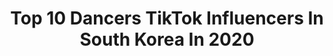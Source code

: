 ---
title: Top 10 Dancers TikTok Influencers In South Korea In 2020
description: >-
  Find top dancers TikTok influencers in South Korea in 2020. Most popular hashtags: #dancer #blackpink #killthislove #candyshop.
platform: TikTok
profiles:
  - username: "shana0805"
    fullname: >-
      샤나💜Shana
    location: "South Korea"
    followers: 493710
    engagement: 1258
    commentsToLikes: 0.034678
    id: ck9nnw08nr7uu0j78yab1fqx6
    verified: false
    hashtags: "#flippedtheswitch, #kpopcoverdance, #solar, #killthislove"
  - username: "bgreazy"
    fullname: >-
      Brett Gray
    location: "South Korea"
    followers: 1990760
    engagement: 1837
    commentsToLikes: 0.008349
    id: ck8hrqm849wba0j7822fwtf2a
    verified: true
    hashtags: "#neverfitin, #onmyblock, #onmyblockseason3, #foryouppage"
  - username: "_master_choi_"
    fullname: >-
      최사범님👊🏻
    location: "South Korea"
    followers: 1512381
    engagement: 1227
    commentsToLikes: 0.019352
    id: ck9n4uqx65ozd0j78x9wduygy
    verified: true
    hashtags: "#mlb, #wayupchallenge, #shuffle, #love"
  - username: "nova_lumen"
    fullname: >-
      Nova_Lumen
    location: "South Korea"
    followers: 15518
    engagement: 1220
    commentsToLikes: 0.113601
    id: ck9pmpvzaaqcx0j784rd8h2zb
    verified: false
    hashtags: "#fypage, #kpopdancecover, #dollskill, #facetracking"
  - username: "dancer_j.k.m"
    fullname: >-
      Poledancer_J.K.M
    location: "South Korea"
    followers: 109581
    engagement: 2012
    commentsToLikes: 0.010326
    id: cka0kfib6mf9x0i78bykkmzav
    verified: false
    hashtags: "#acrobatic, #circuslife, #rain, #blackswan"
  - username: "barahaje"
    fullname: >-
      하제하제 바라하제(HajeHaje)
    location: "South Korea"
    followers: 177383
    engagement: 1036
    commentsToLikes: 0.014367
    id: ck92srzumew1u0j78cxiottp2
    verified: false
    hashtags: "#beerchallenge, #navigation, #mountain, #badboy"
  - username: "mudoctor"
    fullname: >-
      MUDOCTOR (뮤닥터 아카데미)
    location: "South Korea"
    followers: 118701
    engagement: 861
    commentsToLikes: 0.007453
    id: ck9gmg6k1s8de0j78x0hpsega
    verified: false
    hashtags: "#blackpink, #fire, #siren, #kpopidol"
  - username: "lee_beom"
    fullname: >-
      이범
    location: "South Korea"
    followers: 335209
    engagement: 1715
    commentsToLikes: 0.057431
    id: ckae7byj7gfao0i78h9fesc4d
    verified: false
    hashtags: "#wooahchallenge"
  - username: "shindongho_kr"
    fullname: >-
      신동호
    location: "South Korea"
    followers: 2187577
    engagement: 1339
    commentsToLikes: 0.015241
    id: cka7vnyfsx22r0i784osmg97q
    verified: true
    hashtags: "#freakfreakchallenge, #visitchallenge, #facetracking, #foryou"
  - username: "yunji_kr"
    fullname: >-
      윤지
    location: "South Korea"
    followers: 618667
    engagement: 1209
    commentsToLikes: 0.026485
    id: ck9nq8y452lbd0j78p0cuham5
    verified: true
    hashtags: "#sponsored, #candyshop, #dropthesunglass, #makeup"
---
